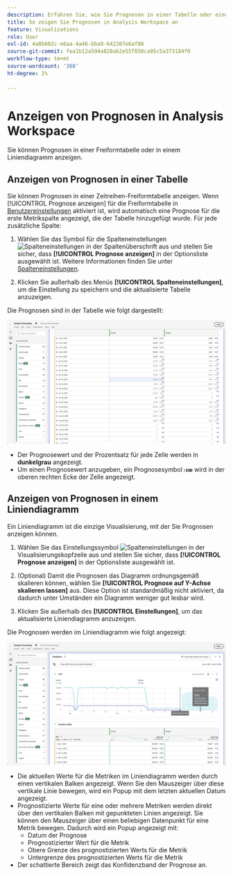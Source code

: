 ```yaml
---
description: Erfahren Sie, wie Sie Prognosen in einer Tabelle oder einem Liniendiagramm anzeigen können.
title: So zeigen Sie Prognosen in Analysis Workspace an
feature: Visualizations
role: User
exl-id: 4a8b602c-e6aa-4a46-bba9-642387e6af88
source-git-commit: fea1b12a594a820ab2e55f850ca95c5a373184f0
workflow-type: tm+mt
source-wordcount: '368'
ht-degree: 2%

---
```


# Anzeigen von Prognosen in Analysis Workspace

Sie können Prognosen in einer Freiformtabelle oder in einem Liniendiagramm anzeigen.

## Anzeigen von Prognosen in einer Tabelle

Sie können Prognosen in einer Zeitreihen-Freiformtabelle anzeigen. Wenn [!UICONTROL Prognose anzeigen] für die Freiformtabelle in [Benutzereinstellungen](../user-preferences.md) aktiviert ist, wird automatisch eine Prognose für die erste Metrikspalte angezeigt, die der Tabelle hinzugefügt wurde. Für jede zusätzliche Spalte:

1. Wählen Sie das Symbol für die Spalteneinstellungen ![Spalteneinstellungen](https://spectrum.adobe.com/static/icons/workflow_18/Smock_Settings_18_N.svg) in der Spaltenüberschrift aus und stellen Sie sicher, dass **[!UICONTROL Prognose anzeigen]** in der Optionsliste ausgewählt ist. Weitere Informationen finden Sie unter [Spalteneinstellungen](../visualizations/freeform-table/column-row-settings/column-settings.md).

1. Klicken Sie außerhalb des Menüs **[!UICONTROL Spalteneinstellungen]**, um die Einstellung zu speichern und die aktualisierte Tabelle anzuzeigen.

Die Prognosen sind in der Tabelle wie folgt dargestellt:

![Prognose in Tabelle anzeigen](assets/show-forecast-table.png)

* Der Prognosewert und der Prozentsatz für jede Zelle werden in **dunkelgrau** angezeigt.
* Um einen Prognosewert anzugeben, ein Prognosesymbol <img src="./assets/forecast.svg" alt="Prognosesymbol" width="20" /> wird in der oberen rechten Ecke der Zelle angezeigt.


## Anzeigen von Prognosen in einem Liniendiagramm

Ein Liniendiagramm ist die einzige Visualisierung, mit der Sie Prognosen anzeigen können.

1. Wählen Sie das Einstellungssymbol ![Spalteneinstellungen](https://spectrum.adobe.com/static/icons/workflow_18/Smock_Settings_18_N.svg) in der Visualisierungskopfzeile aus und stellen Sie sicher, dass **[!UICONTROL Prognose anzeigen]** in der Optionsliste ausgewählt ist.

1. (Optional) Damit die Prognosen das Diagramm ordnungsgemäß skalieren können, wählen Sie **[!UICONTROL Prognose auf Y-Achse skalieren lassen]** aus. Diese Option ist standardmäßig nicht aktiviert, da dadurch unter Umständen ein Diagramm weniger gut lesbar wird.

1. Klicken Sie außerhalb des **[!UICONTROL Einstellungen]**, um das aktualisierte Liniendiagramm anzuzeigen.

Die Prognosen werden im Liniendiagramm wie folgt angezeigt:

![Prognose im Liniendiagramm anzeigen](assets/show-forecast-linechart.png)

* Die aktuellen Werte für die Metriken im Liniendiagramm werden durch einen vertikalen Balken angezeigt. Wenn Sie den Mauszeiger über diese vertikale Linie bewegen, wird ein Popup mit dem letzten aktuellen Datum angezeigt.
* Prognostizierte Werte für eine oder mehrere Metriken werden direkt über den vertikalen Balken mit gepunkteten Linien angezeigt. Sie können den Mauszeiger über einen beliebigen Datenpunkt für eine Metrik bewegen. Dadurch wird ein Popup angezeigt mit:
   * Datum der Prognose
   * Prognostizierter Wert für die Metrik
   * Obere Grenze des prognostizierten Werts für die Metrik
   * Untergrenze des prognostizierten Werts für die Metrik
* Der schattierte Bereich zeigt das Konfidenzband der Prognose an.
